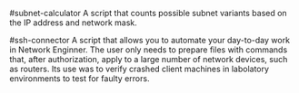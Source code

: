 #subnet-calculator
A script that counts possible subnet variants based on the IP address and network mask.

#ssh-connector
A script that allows you to automate your day-to-day work in Network Enginner. The user only needs to prepare files
with commands that, after authorization, apply to a large number of network devices, such as routers. Its use was to verify
crashed client machines in labolatory environments to test for faulty errors.

